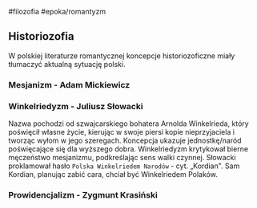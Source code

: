 #filozofia #epoka/romantyzm 
## Historiozofia
W polskiej literaturze romantycznej koncepcje historiozoficzne miały tłumaczyć aktualną sytuację polski.

### Mesjanizm - Adam Mickiewicz
### Winkelriedyzm - Juliusz Słowacki

Nazwa pochodzi od szwajcarskiego bohatera Arnolda Winkelrieda, który poświęcił własne życie, kierując w swoje piersi kopie nieprzyjaciela i tworząc wyłom w jego szeregach. Koncepcja ukazuje jednostkę/naród poświęcające się dla wyższego dobra. 
Winkelriedyzm krytykował bierne męczeństwo mesjanizmu, podkreślając sens walki czynnej. 
Słowacki proklamował hasło `Polska Winkelriedem Narodów` - cyt. „Kordian". Sam Kordian, planując zabić cara, chciał być Winkelriedem Polaków.
### Prowidencjalizm - Zygmunt Krasiński